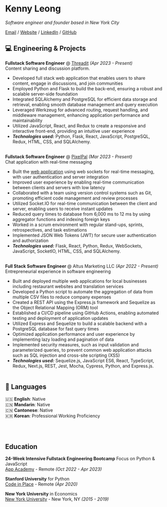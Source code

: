 # Kenny Leong

_Software engineer and founder based in New York City_ <br>

[Email](mailto:kennyleong2@gmail.com) / [Website](https://kenny-leong.github.io/) / [LinkedIn](https://www.linkedin.com/in/kenny-leong97/) / [GitHub](https://github.com/kenny-leong/)

## 💻 Engineering & Projects

**Fullstack Software Engineer** @ [Threadit](https://threadit.onrender.com/) _(Apr 2023 - Present)_ <br>
Content sharing and discussion platform.
  - Developed full stack web application that enables users to share content, engage in discussions, and join communities
  - Employed Python and Flask to build the back-end, ensuring a robust and scalable server-side foundation
  - Integrated SQLAlchemy and PostgreSQL for efficient data storage and retrieval, enabling smooth database
management and query execution
  - Leveraged Werkzeug for advanced routing, request handling, and middleware management, enhancing application
performance and maintainability
  - Utilized JavaScript, React, and Redux to create a responsive and interactive front-end, providing an intuitive user
experience
  - **_Technologies used:_** Python, Flask, React, JavaScript, PostgreSQL, Redux, HTML, CSS, and SQLAlchemy.
<br><br>


**Fullstack Software Engineer** @ [PixelPal](http://pixelpal.onrender.com/) _(Mar 2023 - Present)_ <br>
Chat application with real-time messaging
  - Built the [web application](https://pixelpal.onrender.com/) using web sockets for real-time messaging, with user authentication and server integration
  - Improved user experience by enabling real-time communication between clients and servers with low latency
  - Collaborated with a team using version control systems such as Git, promoting efficient code management and review
processes
  - Utilized Socket.IO for real-time communication between the client and server, enabling users to receive instant updates
  - Reduced query times to database from 6,000 ms to 12 ms by using aggregator functions and indexing foreign keys
  - Worked in a scrum environment with regular stand-ups, sprints, retrospectives, and task estimations
  - Implemented JSON Web Tokens (JWT) for secure user authentication and authorization
  - **_Technologies used:_** Flask, React, Python, Redux, WebSockets, JavaScript, SocketIO, HTML, CSS, and SQLAlchemy.
    <br><br>

**Full Stack Software Engineer** @ Altus Marketing LLC _(Apr 2022 - Present)_ <br>
Entrepreneurial experience in software engineering
  - Built and deployed multiple web applications for local businesses including restaurant websites and translation services
  - Developed a Python script to automate the aggregation of data from multiple CSV files to reduce company expenses
  - Created a REST API using the Express.js framework and Sequelize as the Object Relational Mapping (ORM) tool
  - Established a CI/CD pipeline using GitHub Actions, enabling automated testing and deployment of application updates
  - Utilized Express and Sequelize to build a scalable backend with a PostgreSQL database for fast query times
  - Optimized application performance and user experience by implementing lazy loading and pagination of data
  - Implemented security measures, such as input validation and parameterized queries, to prevent common web
application attacks such as SQL injection and cross-site scripting (XSS)
  - **_Technologies used:_** Sequelize.js, JavaScript ES6, React, TypeScript, Redux, Next.js, REST, Jest, Mocha, Cypress, Python, and Express.js.
  <br><br>


## 💬 Languages

🇺🇸 **English**: Native <br>
🇨🇳 **Mandarin**: Native <br>
🇨🇳 **Cantonese**: Native <br>
🇰🇷 **Korean**: Professional Working Proficiency <br>

<br><br>

## Education

**24-Week Intensive Fullstack Engineering Bootcamp** Focus on Python & JavaScript<br>
[App Academy](https://www.appacademy.io/) - Remote _(Oct 2022 - Apr 2023)_ <br>

**Stanford University** for Python<br>
[Code in Place](https://www.codeinplace.stanford.edu/) - Remote _(Apr 2020)_

**New York University** in Economics<br>
[New York University](https://www.nyu.edu/) - New York, NY _(2015 - 2019)_

